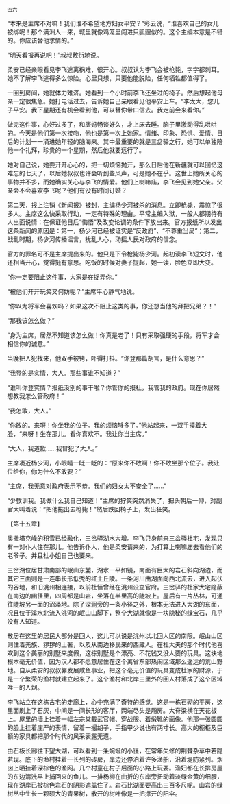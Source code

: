     四六 

   “本来是主席不对嘛！我们谁不希望地方妇女平安？”彩云说，“谁喜欢自己的女儿被绑呢！那个满洲人一来，城里就像鸡笼里闯进只狐狸似的。这个主编本意是不错的。你应该替他求情的。”

   “明天看报再说吧！”叔叔敷衍地说。

   柔安已经亲眼看见李飞逃离祸难，很开心。叔叔认为李飞会被枪毙，字字都刺耳。她不了解李飞逃得多么惊险。心里只想，只要他能脱险，任何牺牲都值得了。

   一回到房间，她就体力难济。她看到一个小时前李飞还坐过的椅子。然后想起他母亲一定很焦急。她打电话过去，告诉她自己亲眼看见他平安上车。“李太太，您儿子平安。我下星期还有机会看到他，可以替你带口信去。我走前会来看你。”

   做完这件事，心好过多了，和唐妈畅谈好久，才上床去睡。脑子里激动得乱哄哄的。今天是他们第一次接吻，他也是第一次上她家。情绪、印象、恐惧、爱情、日后的计划一一涌进她年轻的脑海来。其中最重要的就是三岔驿之行，她可以单独陪他一个礼拜，珍贵的一个星期，然后他就要远行了。

   她对自己说，她要开开心心的，把一切烦恼抛开，那么日后他在新疆就可以回忆这难忘的七天了，以后她叔叔也许会听到些风声，可是她不在乎。这世上她所关心的事物并不多，而她确实关心与李飞的情爱。他们上喇嘛庙，李飞会见到她父亲。父亲会不会喜欢李飞呢？他们有没有时间订婚？

   第二天，报上注销《新闻报》被封，主编杨少河被杀的消息。立即枪毙，震惊了很多人。主席这么快采取行动，一定有特殊的理由。平常主编入狱，一般人都期待有人出面说情：在保证他日后“悔悟”及改变论调的条件下放出来。官方报纸所以发出这条新闻的原因是：第一，杨少河已经被证实是“反政府”、“不尊重当局”；第二，战乱时期，杨少河传播谣言，扰乱人心，动摇人民对政府的信念。

   官方的罪名可不是主席提出来的。他只是下令枪毙杨少河。起初读李飞短文时，他还相当开心，觉得挺有意思。吃饭的时候对妻子提起，她一读，脸色立即大变。

   “你一定要阻止这件事，大家是在捉弄你。”

   “被他们开开玩笑又何妨呢？”主席平心静气地说。

   “你以为将军会喜欢吗？如果这次不阻止这类的事，你还想当他的拜把兄弟？！”

   “那我该怎么做？”

   “身为主席，居然不知道该怎么做！你真是老了！只有采取强硬的手段，将军才会相信你的诚意。”

   当晚把人犯找来，他双手被铐，吓得打抖。“你登那篇胡言，是什么意思？”

   “我登的是实情，大人。那些事谁不知道？”

   “谁叫你登实情？报纸没别的事干啦？你管你的报社，我管我的政府。现在你居然想教我怎么管政府！”

   “我怎敢，大人。”

   “你敢的。来呀！你坐我的位子。我的烦恼够多了。”他站起来，一双手摸着大脸，“来呀！坐在那儿。看你喜欢不。我让你当主席。”

   “大人，我道歉……我冒犯了大人。”

   主席凑近杨少河，小眼睛一眨一眨的：“原来你不敢啊！你不敢坐那个位子。我让位给你，你为什么不敢要？”

   “主席，我无意对政府表示不恭。我们的妇女太不安全了……”

   “少教训我。我做什么我自己知道！”主席的狞笑突然消失了，把头朝后一仰，对副官大叫着说：“把他拖出去枪毙！”然后跌回椅子上，发出狂笑。

   【第十五章】

   奥撒塔克峰的积雪已经融化，三岔驿湖水大增。李飞只身前来三岔驿杜宅，发现只有一对仆人住在那儿。他告诉仆人，他是柔安请来的，为打算上喇嘛庙去看他们的老爷子。并且杜小姐自己也要来。

   三岔湖位居甘肃南部的岷山东麓，湖水一平如镜，南面有巨大的岩石斜向湖边，而其它三面则是一连串长形低秃的红土丘陵。一条河川由湖面向西北流去，进入起伏的谷地，和旧洮州相连接，以前杜恒曾经在洮州设立官府。三岔驿的杜家大宅隐蔽在南边的幽径里，四周都是山岩，坐落在半里高的陡坡上。屋后有一片丛林，可通往陡坡另一面的沼泽地。除了深涧旁的一条小径之外，根本无法进入大湖的东面，况且位于溪水北流入洮河的岷山山脚下，整个大湖就像是一块隐秘的绿宝石，几乎没有人知道。

   散居在这里的居民大部分是回人，这儿可以说是洮州以北回人区的南限。岷山山区则住着羌族、猡猡的土著，以及从南边移民来的西藏人。在杜大夫的那个时代他喜欢到这个美丽的别墅来度假，这栋别墅是个漂亮、不花钱又没人要的玩具。这块地根本毫无价值，因为汉人都不愿意居住在这个离省东部热闹区域那么遥远的荒山野地。自从柔安的叔叔靠发展咸鱼事业，把这个毫无价值的玩具变成杜家的财源，于是一个繁荣的渔村就建立起来了。这个渔村和北岸三里外的回人村落成了这个区域唯一的人烟。

   李飞站立在这栋古宅的走廊上，心中充满了奇特的感觉。这是一栋石砌的平房，这里面刷上了石灰，中间是一间长形的客厅，两端尽头是厢房。大脊梁横在天花板上。屋里的墙上挂着一幅左宗棠戴武官帽、穿战服、着缎靴的画像。他那一张圆圆的脸上挂着庄严的表情，留着一撮胡子，手指甲少说也有两寸长。高大的橱柜及巨额的家具都把那个时代的风采表露无遗。

   由石板长廊往下望大湖，可以看到一条蜿蜒的小径，在常年失修的荆棘杂草中若隐若现。底下的渔村挂着一长列的砖房，岸边还停泊着许多渔船，沿着堤防紧列。烟囱上晒挂着深棕色的渔网。几个村童在村子后面的小路上玩耍。渔妇都在长排房屋的东边清洗早上捕回来的鱼儿。一排杨柳在曲折的东岸旁扭动着淡绿金黄的细腰，现在湖岸已被棕色岩石的阴影遮盖住了。岩石比湖面要高出三百多尺呢。山岩的绿树丛中生长一颗硕大的青果树，散开的树叶像是一把撑开的阳伞。

